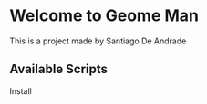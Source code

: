 # Welcome to Geome Man
This is a project made by Santiago De Andrade

## Available Scripts
Install 
